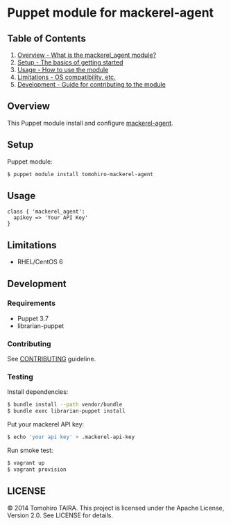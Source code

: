 Puppet module for mackerel-agent
================================================================================

Table of Contents
--------------------------------------------------------------------------------

1. [Overview - What is the mackerel_agent module?](#overview)
2. [Setup - The basics of getting started](#setup)
3. [Usage - How to use the module](#usage)
4. [Limitations - OS compatibility, etc.](#limitations)
5. [Development - Guide for contributing to the module](#development)


Overview
--------------------------------------------------------------------------------

This Puppet module install and configure [mackerel-agent](https://github.com/mackerelio/mackerel-agent).


Setup
--------------------------------------------------------------------------------

Puppet module:

```sh
$ puppet module install tomohiro-mackerel-agent
```


Usage
--------------------------------------------------------------------------------

```puppet
class { 'mackerel_agent':
  apikey => 'Your API Key'
}
```


Limitations
--------------------------------------------------------------------------------

- RHEL/CentOS 6


Development
--------------------------------------------------------------------------------

### Requirements

- Puppet 3.7
- librarian-puppet


### Contributing

See [CONTRIBUTING](CONTRIBUTING.md) guideline.


### Testing

Install dependencies:

```sh
$ bundle install --path vendor/bundle
$ bundle exec librarian-puppet install
```

Put your mackerel API key:

```sh
$ echo 'your api key' > .mackerel-api-key
```

Run smoke test:

```sh
$ vagrant up
$ vagrant provision
```


LICENSE
--------------------------------------------------------------------------------

&copy; 2014 Tomohiro TAIRA.
This project is licensed under the Apache License, Version 2.0.
See LICENSE for details.
